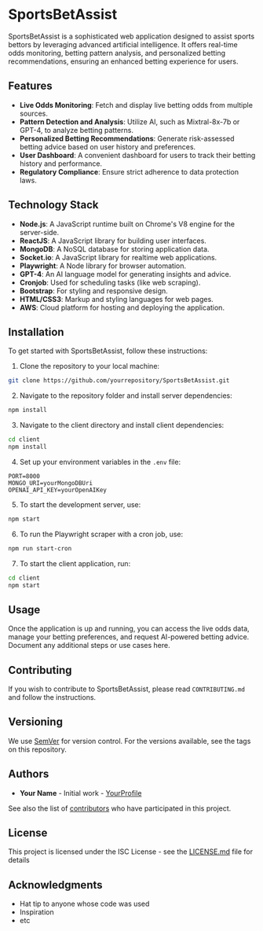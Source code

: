 # SportsBetAssist

SportsBetAssist is a sophisticated web application designed to assist sports bettors by leveraging advanced artificial intelligence. It offers real-time odds monitoring, betting pattern analysis, and personalized betting recommendations, ensuring an enhanced betting experience for users.

## Features

- **Live Odds Monitoring**: Fetch and display live betting odds from multiple sources.
- **Pattern Detection and Analysis**: Utilize AI, such as Mixtral-8x-7b or GPT-4, to analyze betting patterns.
- **Personalized Betting Recommendations**: Generate risk-assessed betting advice based on user history and preferences.
- **User Dashboard**: A convenient dashboard for users to track their betting history and performance.
- **Regulatory Compliance**: Ensure strict adherence to data protection laws.

## Technology Stack

- **Node.js**: A JavaScript runtime built on Chrome's V8 engine for the server-side.
- **ReactJS**: A JavaScript library for building user interfaces.
- **MongoDB**: A NoSQL database for storing application data.
- **Socket.io**: A JavaScript library for realtime web applications.
- **Playwright**: A Node library for browser automation.
- **GPT-4**: An AI language model for generating insights and advice.
- **Cronjob**: Used for scheduling tasks (like web scraping).
- **Bootstrap**: For styling and responsive design.
- **HTML/CSS3**: Markup and styling languages for web pages.
- **AWS**: Cloud platform for hosting and deploying the application.

## Installation

To get started with SportsBetAssist, follow these instructions:

1. Clone the repository to your local machine:

```bash
git clone https://github.com/yourrepository/SportsBetAssist.git
```

2. Navigate to the repository folder and install server dependencies:

```bash
npm install
```

3. Navigate to the client directory and install client dependencies:

```bash
cd client
npm install
```

4. Set up your environment variables in the `.env` file:

```env
PORT=8000
MONGO_URI=yourMongoDBUri
OPENAI_API_KEY=yourOpenAIKey
```

5. To start the development server, use:

```bash
npm start
```

6. To run the Playwright scraper with a cron job, use:

```bash
npm run start-cron
```

7. To start the client application, run:

```bash
cd client
npm start
```

## Usage

Once the application is up and running, you can access the live odds data, manage your betting preferences, and request AI-powered betting advice. Document any additional steps or use cases here.

## Contributing

If you wish to contribute to SportsBetAssist, please read `CONTRIBUTING.md` and follow the instructions.

## Versioning

We use [SemVer](http://semver.org/) for version control. For the versions available, see the tags on this repository.

## Authors

- **Your Name** - Initial work - [YourProfile](https://github.com/YourProfile)

See also the list of [contributors](https://github.com/yourrepository/SportsBetAssist/contributors) who have participated in this project.

## License

This project is licensed under the ISC License - see the [LICENSE.md](LICENSE.md) file for details

## Acknowledgments

- Hat tip to anyone whose code was used
- Inspiration
- etc
